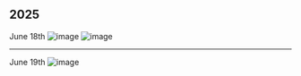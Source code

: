 ## 2025
June 18th
![image](https://github.com/user-attachments/assets/34b9f87c-243d-4885-860f-b7cc613f39cf)
![image](https://github.com/user-attachments/assets/031beea4-4d7b-4009-b9a1-5ab710e6bfe0)

---

June 19th
![image](https://github.com/user-attachments/assets/72f48174-b803-4986-b940-0f1284440ede)


